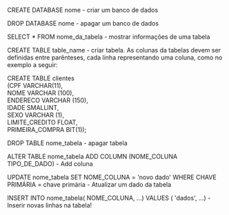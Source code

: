 CREATE DATABASE nome - criar um banco de dados

DROP DATABASE nome - apagar um banco de dados

SELECT * FROM nome_da_tabela - mostrar informações de uma tabela

CREATE TABLE table_name - criar tabela. As colunas da tabelas devem ser definidas entre parênteses, cada linha representando uma coluna, como no exemplo a seguir:

CREATE TABLE clientes                                                                                                                                                                                                     
(CPF VARCHAR(11),                                                                                                                                                                                                          
NOME VARCHAR (100),                                                                                                                                                                                                                                
ENDERECO VARCHAR (150),                                                                                                                                                    
IDADE SMALLINT,                                                                                                                                                             
SEXO VARCHAR (1),                                                                                                                                                          
LIMITE_CREDITO FLOAT,                                                                                                                                                                               
PRIMEIRA_COMPRA BIT(1));                                                                                                                                                                                                                                                                                                                                                                                                             

DROP TABLE nome_tabela - apagar tabela

ALTER TABLE nome_tabela ADD COLUMN (NOME_COLUNA TIPO_DE_DADO) - Add coluna

UPDATE nome_tabela SET NOME_COLUNA = 'novo dado'  WHERE CHAVE PRIMÁRIA = chave primária - Atualizar um dado da tabela 

INSERT INTO nome_tabela( NOME_COLUNA, ...) VALUES ( 'dados', ...) - Inserir novas linhas na tabela!
